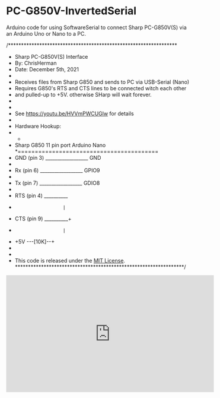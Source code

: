 # PC-G850V-InvertedSerial
Arduino code for using SoftwareSerial to connect Sharp PC-G850V(S) via an Arduino Uno or Nano to a PC.

/*****************************************************************
 * Sharp PC-G850V(S) Interface
 * By: ChrisHerman
 * Date: December 5th, 2021
 *
 * Receives files from Sharp G850 and sends to PC via USB-Serial (Nano)
 * Requires G850's RTS and CTS lines to be connected witch each other 
 * and pulled-up to +5V. otherwise SHarp will wait forever.
 * 
 *
 * See https://youtu.be/HVVmPWCUGlw for details
 *
 * Hardware Hookup:
 * * 
 * Sharp G850 11 pin port     Arduino Nano
 *=========================================
 *  GND (pin 3) __________________ GND
 * 
 * Rx (pin 6)  __________________ GPIO9
 * 
 * Tx (pin 7)  __________________ GDIO8
 * 
 * RTS (pin 4) __________
 *                       |
 * CTS (pin 9) __________+
 *                       |
 * +5V         ---[10K]--+
 * 
 *
 * This code is released under the [MIT License](http://opensource.org/licenses/MIT).
 *****************************************************************/

<iframe width="560" height="315" src="https://www.youtube.com/embed/HVVmPWCUGlw" title="YouTube video player" frameborder="0" allow="accelerometer; autoplay; clipboard-write; encrypted-media; gyroscope; picture-in-picture" allowfullscreen></iframe>